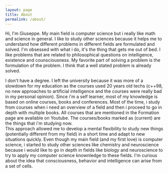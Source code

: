 ```yaml
---
layout: page
title: About
permalink: /about/
---
```


Hi, I'm Giuseppe. My main field is computer science but i really like math and science in general. I like to study other sciences because it helps me to understand how different problems in different fields are formulated and solved. I'm obsessed with what i do, it's the thing that gets me out of bed. I like problems that are related to philosophical questions on intelligence, existence and counsciousness. My favorite part of solving a problem is the formulation of the problem. I think that a well stated problem is already solved.  

I don't have a degree.
I left the university because it was more of a slowdown
for my education as the courses used 20 years old techs (c++98, no new approaches to artificial intelligence and the courses were really bad in my personal opinion).
Since i'm a self learner, most of my knowledge is based on online courses, books and conferences.
Most of the time, i study from courses when i need an overview of a field and then i proceed to go in depth with multiple books.
All courses that are mentioned in the Formation page are available on Youtube. 
The courses/books marked as (current) are the things that i'm studying now.  
This approach allowed me to develop a mental flexibility to study new things (potentially different from my field) in a short time and adapt to new situations quickly.
Even though my main field (and my first love) is computer science, i started to study other sciences like chemistry and neuroscience because i would like to go in depth in fields like biology and neuroscience to try to apply my computer science knownledge to these fields. I'm curious about the idea that consciousness, behavior and intelligence can arise from a set of cells.